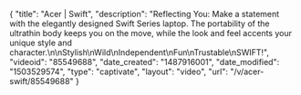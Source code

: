{
    "title": "Acer | Swift",
    "description": "Reflecting You:  Make a statement with the elegantly designed Swift Series laptop. The portability of the ultrathin body keeps you on the move, while the look and feel accents your unique style and character.\n\nStylish\nWild\nIndependent\nFun\nTrustable\nSWIFT!",
    "videoid": "85549688",
    "date_created": "1487916001",
    "date_modified": "1503529574",
    "type": "captivate",
    "layout": "video",
    "url": "\/v\/acer-swift\/85549688"
}